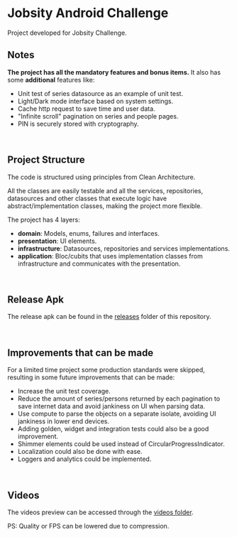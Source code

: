 
# Jobsity Android Challenge

Project developed for Jobsity Challenge.


## **Notes**

**The project has all the mandatory features and bonus items.** It also has some **additional** features like:
* Unit test of series datasource as an example of unit test.
* Light/Dark mode interface based on system settings.
* Cache http request to save time and user data.
* "Infinite scroll" pagination on series and people pages.
* PIN is securely stored with cryptography.


&nbsp;

## **Project Structure**

The code is structured using principles from Clean Architecture. 

All the classes are easily testable and all the services, repositories, datasources and other classes that execute logic have abstract/implementation classes, making the project more flexible.

The project has 4 layers:
* **domain**: Models, enums, failures and interfaces.
* **presentation**: UI elements.
* **infrastructure**: Datasources, repositories and services implementations.
* **application**: Bloc/cubits that uses implementation classes from infrastructure and communicates with the presentation.


&nbsp;

## **Release Apk**

The release apk can be found in the [releases](https://github.com/gcostaapps/jobsity-challenge/tree/main/releases) folder of this repository.

&nbsp;

## **Improvements that can be made**

For a limited time project some production standards were skipped, resulting in some future improvements that can be made:

* Increase the unit test coverage. 
* Reduce the amount of series/persons returned by each pagination to save internet data and avoid jankiness on UI when parsing data.
* Use compute to parse the objects on a separate isolate, avoiding UI jankiness in lower end devices.
* Adding golden, widget and integration tests could also be a good improvement.
* Shimmer elements could be used instead of CircularProgressIndicator.
* Localization could also be done with ease.
* Loggers and analytics could be implemented.

&nbsp;



## **Videos**

The videos preview can be accessed through the [videos folder](https://github.com/gcostaapps/jobsity-challenge/tree/main/videos).


PS: Quality or FPS can be lowered due to compression.



